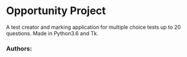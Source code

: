 # Opportunity Project

A test creator and marking application for multiple choice tests up to 20 questions.  Made in Python3.6 and Tk.


### Authors:
